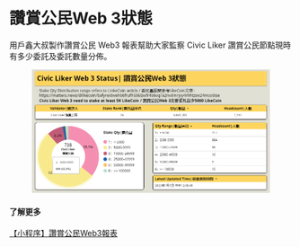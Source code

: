 # 讚賞公民Web 3狀態

用戶鑫大叔製作讚賞公民 Web3 報表幫助大家監察 Civic Liker 讚賞公民節點現時有多少委託及委託數量分佈。

<figure><img src="../../.gitbook/assets/Civic Liker Web 3 Status.png" alt=""><figcaption></figcaption></figure>

#### 了解更多

[【小程序】讚賞公民Web3報表](https://matters.news/@baoshin/244957)
